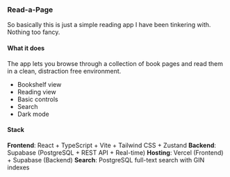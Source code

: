 ### Read-a-Page 

So basically this is just a simple reading app I have been tinkering with. Nothing too fancy.

#### What it does

The app lets you browse through a collection of book pages and read them in a clean, distraction free environment. 

- Bookshelf view 
- Reading view
- Basic controls 
- Search 
- Dark mode

#### Stack

**Frontend**: React + TypeScript + Vite + Tailwind CSS + Zustand
**Backend**: Supabase (PostgreSQL + REST API + Real-time)
**Hosting**: Vercel (Frontend) + Supabase (Backend)
**Search**: PostgreSQL full-text search with GIN indexes
